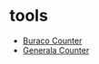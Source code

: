 # tools
- [Buraco Counter](./static/buraco-counter)
- [Generala Counter](./static/generala-counter) 
